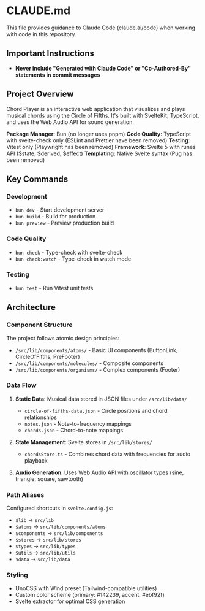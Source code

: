 # CLAUDE.md

This file provides guidance to Claude Code (claude.ai/code) when working with code in this repository.

## Important Instructions

- **Never include "Generated with Claude Code" or "Co-Authored-By" statements in commit messages**

## Project Overview

Chord Player is an interactive web application that visualizes and plays musical chords using the Circle of Fifths. It's built with SvelteKit, TypeScript, and uses the Web Audio API for sound generation.

**Package Manager**: Bun (no longer uses pnpm)
**Code Quality**: TypeScript with svelte-check only (ESLint and Prettier have been removed)
**Testing**: Vitest only (Playwright has been removed)
**Framework**: Svelte 5 with runes API ($state, $derived, $effect)
**Templating**: Native Svelte syntax (Pug has been removed)

## Key Commands

### Development
- `bun dev` - Start development server
- `bun build` - Build for production
- `bun preview` - Preview production build

### Code Quality
- `bun check` - Type-check with svelte-check
- `bun check:watch` - Type-check in watch mode

### Testing
- `bun test` - Run Vitest unit tests

## Architecture

### Component Structure
The project follows atomic design principles:
- `/src/lib/components/atoms/` - Basic UI components (ButtonLink, CircleOfFifths, PreFooter)
- `/src/lib/components/molecules/` - Composite components
- `/src/lib/components/organisms/` - Complex components (Footer)

### Data Flow
1. **Static Data**: Musical data stored in JSON files under `/src/lib/data/`
   - `circle-of-fifths-data.json` - Circle positions and chord relationships
   - `notes.json` - Note-to-frequency mappings
   - `chords.json` - Chord-to-note mappings

2. **State Management**: Svelte stores in `/src/lib/stores/`
   - `chordsStore.ts` - Combines chord data with frequencies for audio playback

3. **Audio Generation**: Uses Web Audio API with oscillator types (sine, triangle, square, sawtooth)

### Path Aliases
Configured shortcuts in `svelte.config.js`:
- `$lib` → `src/lib`
- `$atoms` → `src/lib/components/atoms`
- `$components` → `src/lib/components`
- `$stores` → `src/lib/stores`
- `$types` → `src/lib/types`
- `$utils` → `src/lib/utils`
- `$data` → `src/lib/data`

### Styling
- UnoCSS with Wind preset (Tailwind-compatible utilities)
- Custom color scheme (primary: #142239, accent: #ebf92f)
- Svelte extractor for optimal CSS generation
